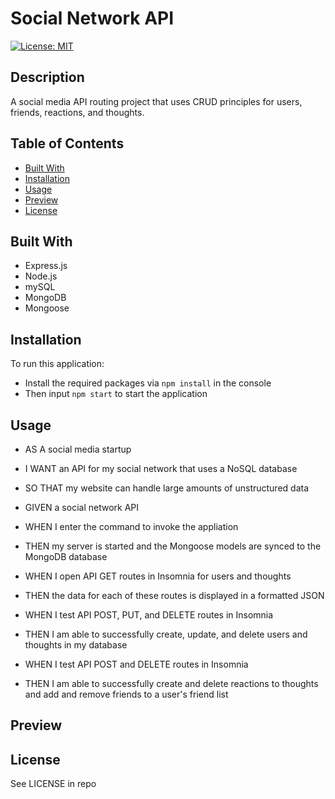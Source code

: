 # Social Network API
[![License: MIT](https://img.shields.io/badge/License-MIT-yellow.svg)](https://opensource.org/licenses/MIT)

## Description

A social media API routing project that uses CRUD principles for users, friends, reactions, and thoughts.

## Table of Contents

- [Built With](#build-with)
- [Installation](#installation)
- [Usage](#usage)
- [Preview](#preview)
- [License](#license)

## Built With

- Express.js
- Node.js
- mySQL
- MongoDB
- Mongoose

## Installation

To run this application:
- Install the required packages via `npm install` in the console
- Then input `npm start` to start the application

## Usage

- AS A social media startup
- I WANT an API for my social network that uses a NoSQL database
- SO THAT my website can handle large amounts of unstructured data

- GIVEN a social network API
- WHEN I enter the command to invoke the appliation
- THEN my server is started and the Mongoose models are synced to the MongoDB database
- WHEN I open API GET routes in Insomnia for users and thoughts
- THEN the data for each of these routes is displayed in a formatted JSON
- WHEN I test API POST, PUT, and DELETE routes in Insomnia
- THEN I am able to successfully create, update, and delete users and thoughts in my database
- WHEN I test API POST and DELETE routes in Insomnia
- THEN I am able to successfully create and delete reactions to thoughts and add and remove friends to a user's friend list

## Preview



## License

See LICENSE in repo